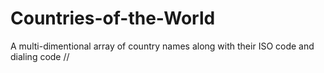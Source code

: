 # Countries-of-the-World
A multi-dimentional array of country names along with their ISO code and dialing code
//

